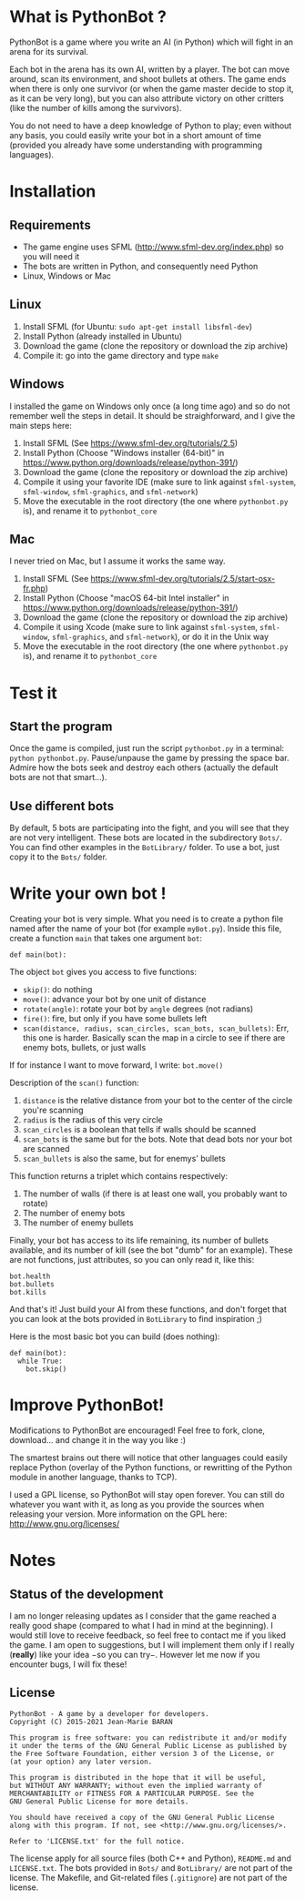 # What is PythonBot ?

PythonBot is a game where you write an AI (in Python) which will fight in an arena for its survival.

Each bot in the arena has its own AI, written by a player. The bot can move around, scan its environment, and shoot bullets at others. The game ends when there is only one survivor (or when the game master decide to stop it, as it can be very long), but you can also attribute victory on other critters (like the number of kills among the survivors).

You do not need to have a deep knowledge of Python to play; even without any basis, you could easily write your bot in a short amount of time (provided you already have some understanding with programming languages).

# Installation

## Requirements

* The game engine uses SFML (http://www.sfml-dev.org/index.php) so you will need it
* The bots are written in Python, and consequently need Python
* Linux, Windows or Mac

## Linux

1. Install SFML (for Ubuntu: `sudo apt-get install libsfml-dev`)
2. Install Python (already installed in Ubuntu)
3. Download the game (clone the repository or download the zip archive)
4. Compile it: go into the game directory and type `make`

## Windows

I installed the game on Windows only once (a long time ago) and so do not remember well the steps in detail. It should be straighforward, and I give the main steps here:

1. Install SFML (See https://www.sfml-dev.org/tutorials/2.5)
2. Install Python (Choose "Windows installer (64-bit)" in https://www.python.org/downloads/release/python-391/)
3. Download the game (clone the repository or download the zip archive)
4. Compile it using your favorite IDE (make sure to link against `sfml-system`, `sfml-window`, `sfml-graphics`, and `sfml-network`)
5. Move the executable in the root directory (the one where `pythonbot.py` is), and rename it to `pythonbot_core`

## Mac

I never tried on Mac, but I assume it works the same way.

1. Install SFML (See https://www.sfml-dev.org/tutorials/2.5/start-osx-fr.php)
2. Install Python (Choose "macOS 64-bit Intel installer" in https://www.python.org/downloads/release/python-391/)
3. Download the game (clone the repository or download the zip archive)
4. Compile it using Xcode (make sure to link against `sfml-system`, `sfml-window`, `sfml-graphics`, and `sfml-network`), or do it in the Unix way
5. Move the executable in the root directory (the one where `pythonbot.py` is), and rename it to `pythonbot_core`

# Test it

## Start the program

Once the game is compiled, just run the script `pythonbot.py` in a terminal: `python pythonbot.py`. Pause/unpause the game by pressing the space bar. Admire how the bots seek and destroy each others (actually the default bots are not that smart...).

## Use different bots

By default, 5 bots are participating into the fight, and you will see that they are not very intelligent. These bots are located in the subdirectory `Bots/`. You can find other examples in the `BotLibrary/` folder. To use a bot, just copy it to the `Bots/` folder.

# Write your own bot !

Creating your bot is very simple. What you need is to create a python file named after the name of your bot (for example `myBot.py`).
Inside this file, create a function `main` that takes one argument `bot`:
```
def main(bot):
```
The object `bot` gives you access to five functions:
- `skip()`: do nothing
- `move()`: advance your bot by one unit of distance
- `rotate(angle)`: rotate your bot by `angle` degrees (not radians)
- `fire()`: fire, but only if you have some bullets left
- `scan(distance, radius, scan_circles, scan_bots, scan_bullets)`: Err, this one is harder. Basically scan the map in a circle to see if there are enemy bots, bullets, or just walls

If for instance I want to move forward, I write: `bot.move()`

Description of the `scan()` function:

1. `distance` is the relative distance from your bot to the center of the circle you're scanning
2. `radius` is the radius of this very circle
3. `scan_circles` is a boolean that tells if walls should be scanned
4. `scan_bots` is the same but for the bots. Note that dead bots nor your bot are scanned
5. `scan_bullets` is also the same, but for enemys' bullets

This function returns a triplet which contains respectively:

1. The number of walls (if there is at least one wall, you probably want to rotate)
2. The number of enemy bots
3. The number of enemy bullets

Finally, your bot has access to its life remaining, its number of bullets available, and its number of kill (see the bot "dumb" for an example). These are not functions, just attributes, so you can only read it, like this:
```
bot.health
bot.bullets
bot.kills
```
And that's it! Just build your AI from these functions, and don't forget that you can look at the bots provided in `BotLibrary` to find inspiration ;)



Here is the most basic bot you can build (does nothing):
```
def main(bot):
  while True:
    bot.skip()
```

# Improve PythonBot!

Modifications to PythonBot are encouraged! Feel free to fork, clone, download... and change it in the way you like :)

The smartest brains out there will notice that other languages could easily replace Python (overlay of the Python functions, or rewritting of the Python module in another language, thanks to TCP).

I used a GPL license, so PythonBot will stay open forever. You can still do whatever you want with it, as long as you provide the sources when releasing your version. More information on the GPL here: http://www.gnu.org/licenses/

# Notes

## Status of the development

I am no longer releasing updates as I consider that the game reached a really good shape (compared to what I had in mind at the beginning). I would still love to receive feedback, so feel free to contact me if you liked the game. I am open to suggestions, but I will implement them only if I really (**really**) like your idea −so you can try−. However let me now if you encounter bugs, I will fix these!

## License

```
PythonBot - A game by a developer for developers.
Copyright (C) 2015-2021 Jean-Marie BARAN

This program is free software: you can redistribute it and/or modify
it under the terms of the GNU General Public License as published by
the Free Software Foundation, either version 3 of the License, or
(at your option) any later version.

This program is distributed in the hope that it will be useful,
but WITHOUT ANY WARRANTY; without even the implied warranty of
MERCHANTABILITY or FITNESS FOR A PARTICULAR PURPOSE. See the
GNU General Public License for more details.

You should have received a copy of the GNU General Public License
along with this program. If not, see <http://www.gnu.org/licenses/>.

Refer to 'LICENSE.txt' for the full notice.
```

The license apply for all source files (both C++ and Python), `README.md` and `LICENSE.txt`. The bots provided in `Bots/` and `BotLibrary/` are not part of the license. The Makefile, and Git-related files (`.gitignore`) are not part of the license.